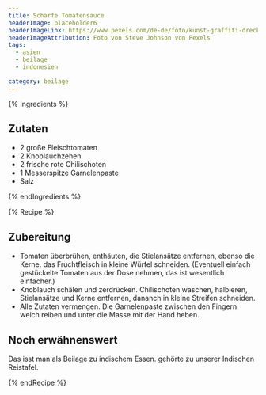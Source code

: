 ```yaml
---
title: Scharfe Tomatensauce
headerImage: placeholder6
headerImageLink: https://www.pexels.com/de-de/foto/kunst-graffiti-dreckig-textur-7486894/
headerImageAttribution: Foto von Steve Johnson von Pexels
tags:
  - asien
  - beilage
  - indonesien

category: beilage
---
```


{% Ingredients %}

## Zutaten

- 2 große Fleischtomaten
- 2 Knoblauchzehen
- 2 frische rote Chilischoten
- 1 Messerspitze Garnelenpaste
- Salz

{% endIngredients %}

{% Recipe %}

## Zubereitung

- Tomaten überbrühen, enthäuten, die Stielansätze entfernen, ebenso die Kerne. das Fruchtfleisch in kleine Würfel schneiden. (Eventuell einfach gestückelte Tomaten aus der Dose nehmen, das ist wesentlich einfacher.)
- Knoblauch schälen und zerdrücken. Chilischoten waschen, halbieren, Stielansätze und Kerne entfernen, dananch in kleine Streifen schneiden.
- Alle Zutaten vermengen. Die Garnelenpaste zwischen den Fingern weich reiben und unter die Masse mit der Hand heben.

## Noch erwähnenswert

Das isst man als Beilage zu indischem Essen. gehörte zu unserer Indischen Reistafel.

{% endRecipe %}
